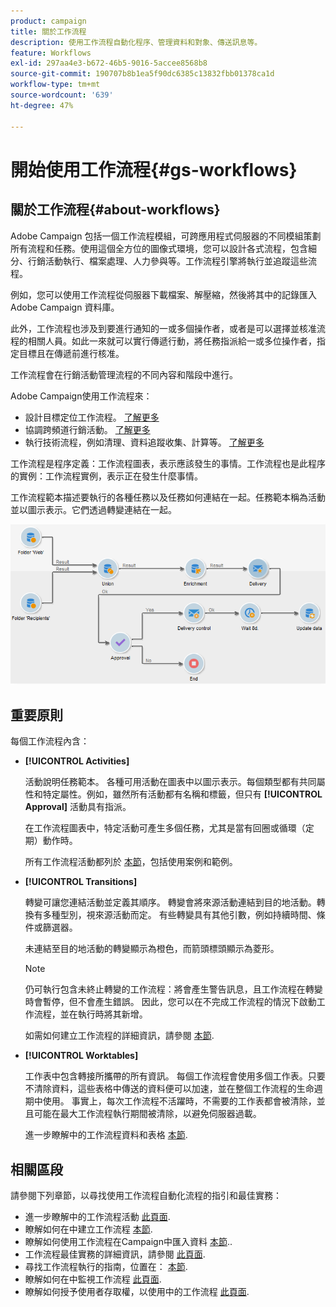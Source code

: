 ```yaml
---
product: campaign
title: 關於工作流程
description: 使用工作流程自動化程序、管理資料和對象、傳送訊息等。
feature: Workflows
exl-id: 297aa4e3-b672-46b5-9016-5accee8568b8
source-git-commit: 190707b8b1ea5f90dc6385c13832fbb01378ca1d
workflow-type: tm+mt
source-wordcount: '639'
ht-degree: 47%

---
```


# 開始使用工作流程{#gs-workflows}

## 關於工作流程{#about-workflows}

Adobe Campaign 包括一個工作流程模組，可跨應用程式伺服器的不同模組策劃所有流程和任務。使用這個全方位的圖像式環境，您可以設計各式流程，包含細分、行銷活動執行、檔案處理、人力參與等。工作流程引擎將執行並追蹤這些流程。

例如，您可以使用工作流程從伺服器下載檔案、解壓縮，然後將其中的記錄匯入 Adobe Campaign 資料庫。

此外，工作流程也涉及到要進行通知的一或多個操作者，或者是可以選擇並核准流程的相關人員。如此一來就可以實行傳遞行動，將任務指派給一或多位操作者，指定目標且在傳遞前進行核准。

工作流程會在行銷活動管理流程的不同內容和階段中進行。

Adobe Campaign使用工作流程來：

* 設計目標定位工作流程。 [了解更多](#targeting-workflows)
* 協調跨頻道行銷活動。 [了解更多](#campaign-workflows)
* 執行技術流程，例如清理、資料追蹤收集、計算等。 [了解更多](#technical-workflows)

工作流程是程序定義：工作流程圖表，表示應該發生的事情。工作流程也是此程序的實例：工作流程實例，表示正在發生什麼事情。

工作流程範本描述要執行的各種任務以及任務如何連結在一起。任務範本稱為活動並以圖示表示。它們透過轉變連結在一起。

![](assets/example1.png)

## 重要原則

每個工作流程內含：

* **[!UICONTROL Activities]**

   活動說明任務範本。 各種可用活動在圖表中以圖示表示。每個類型都有共同屬性和特定屬性。例如，雖然所有活動都有名稱和標籤，但只有 **[!UICONTROL Approval]** 活動具有指派。

   在工作流程圖表中，特定活動可產生多個任務，尤其是當有回圈或循環（定期）動作時。

   所有工作流程活動都列於 [本節](activities.md)，包括使用案例和範例。

* **[!UICONTROL Transitions]**

   轉變可讓您連結活動並定義其順序。 轉變會將來源活動連結到目的地活動。轉換有多種型別，視來源活動而定。 有些轉變具有其他引數，例如持續時間、條件或篩選器。

   未連結至目的地活動的轉變顯示為橙色，而箭頭標頭顯示為菱形。

   >[!NOTE]
   >
   >仍可執行包含未終止轉變的工作流程：將會產生警告訊息，且工作流程在轉變時會暫停，但不會產生錯誤。 因此，您可以在不完成工作流程的情況下啟動工作流程，並在執行時將其新增。

   如需如何建立工作流程的詳細資訊，請參閱 [本節](build-a-workflow.md).

* **[!UICONTROL Worktables]**

   工作表中包含轉接所攜帶的所有資訊。 每個工作流程會使用多個工作表。只要不清除資料，這些表格中傳送的資料便可以加速，並在整個工作流程的生命週期中使用。 事實上，每次工作流程不活躍時，不需要的工作表都會被清除，並且可能在最大工作流程執行期間被清除，以避免伺服器過載。

   進一步瞭解中的工作流程資料和表格 [本節](use-workflow-data.md).

## 相關區段

請參閱下列章節，以尋找使用工作流程自動化流程的指引和最佳實務：

* 進一步瞭解中的工作流程活動 [此頁面](use-workflow-data.md).
* 瞭解如何在中建立工作流程 [本節](build-a-workflow.md).
* 瞭解如何使用工作流程在Campaign中匯入資料 [本節](campaign-workflows.md)..
* 工作流程最佳實務的詳細資訊，請參閱 [此頁面](workflow-best-practices.md).
* 尋找工作流程執行的指南，位置在： [本節](start-a-workflow.md).
* 瞭解如何在中監視工作流程 [此頁面](monitor-workflow-execution.md).
* 瞭解如何授予使用者存取權，以使用中的工作流程 [此頁面](managing-rights.md).
